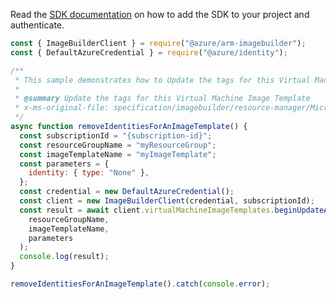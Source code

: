 Read the [SDK documentation](https://github.com/Azure/azure-sdk-for-js/blob/%40azure%2Farm-imagebuilder_2.0.0/sdk/imagebuilder/arm-imagebuilder/README.md) on how to add the SDK to your project and authenticate.

```javascript
const { ImageBuilderClient } = require("@azure/arm-imagebuilder");
const { DefaultAzureCredential } = require("@azure/identity");

/**
 * This sample demonstrates how to Update the tags for this Virtual Machine Image Template
 *
 * @summary Update the tags for this Virtual Machine Image Template
 * x-ms-original-file: specification/imagebuilder/resource-manager/Microsoft.VirtualMachineImages/stable/2022-02-14/examples/UpdateImageTemplateToRemoveIdentities.json
 */
async function removeIdentitiesForAnImageTemplate() {
  const subscriptionId = "{subscription-id}";
  const resourceGroupName = "myResourceGroup";
  const imageTemplateName = "myImageTemplate";
  const parameters = {
    identity: { type: "None" },
  };
  const credential = new DefaultAzureCredential();
  const client = new ImageBuilderClient(credential, subscriptionId);
  const result = await client.virtualMachineImageTemplates.beginUpdateAndWait(
    resourceGroupName,
    imageTemplateName,
    parameters
  );
  console.log(result);
}

removeIdentitiesForAnImageTemplate().catch(console.error);
```
